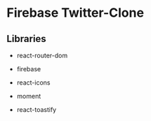 # Firebase Twitter-Clone

## Libraries

- react-router-dom

- firebase

- react-icons

- moment

- react-toastify
<!--

## notes

- Kullanıcının yetkisi olmadan girmeye çalıştığı sayfalara erişimini engellemek için route 'u bir route ile sarmaladık ve protected routeda onAuthStateChanged komutu ile aktif oturumdaki değişikliği izleyip kullanıcının yetkisi yok ise Navigate ile login sayfasına yönlendirdik. Protected route içinde childrenları Outlet ile ekrana basarız. -->
